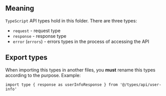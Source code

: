 ## Meaning

`TypeScript` API types hold in this folder. There are three types:

- `request` - request type
- `response` - response type
- `error` (`errors`) - errors types in the process of accessing the API

## Export types

When importing this types in another files, you **must** rename this types according to the purpose. Example:

`import type { response as userInfoResponse } from '@/types/api/user-info'`
